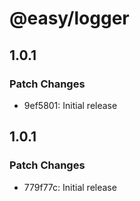 # @easy/logger

## 1.0.1

### Patch Changes

- 9ef5801: Initial release

## 1.0.1

### Patch Changes

- 779f77c: Initial release
